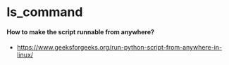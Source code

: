 # ls_command

#### How to make the script runnable from anywhere?
- https://www.geeksforgeeks.org/run-python-script-from-anywhere-in-linux/

